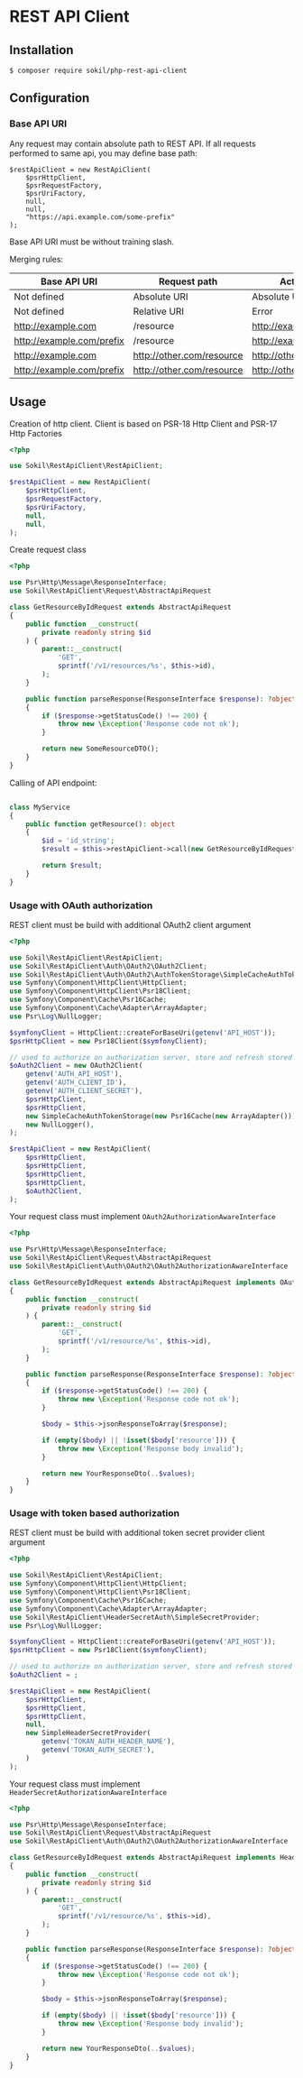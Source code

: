 # REST API Client

## Installation

```shell
$ composer require sokil/php-rest-api-client
```

## Configuration

### Base API URI

Any request may contain absolute path to REST API. If all requests performed to same api, you may define base path:

```
$restApiClient = new RestApiClient(
    $psrHttpClient,
    $psrRequestFactory,
    $psrUriFactory,
    null,
    null,
    "https://api.example.com/some-prefix"
);
```

Base API URI must be without training slash.

Merging rules:

| Base API URI              | Request path              | Actual Requested URI               |
|---------------------------|---------------------------|------------------------------------|
| Not defined               | Absolute URI              | Absolute URI                       |
| Not defined               | Relative URI              | Error                              |
| http://example.com        | /resource                 | http://example.com/resource        |
| http://example.com/prefix | /resource                 | http://example.com/prefix/resource |
| http://example.com        | http://other.com/resource | http://other.com/resource          |
| http://example.com/prefix | http://other.com/resource | http://other.com/resource          |

## Usage

Creation of http client. Client is based on PSR-18 Http Client and PSR-17 Http Factories

```php
<?php

use Sokil\RestApiClient\RestApiClient;

$restApiClient = new RestApiClient(
    $psrHttpClient,
    $psrRequestFactory,
    $psrUriFactory,
    null,
    null,
);
```

Create request class

```php
<?php

use Psr\Http\Message\ResponseInterface;
use Sokil\RestApiClient\Request\AbstractApiRequest

class GetResourceByIdRequest extends AbstractApiRequest
{
    public function __construct(
        private readonly string $id
    ) {
        parent::__construct(
            'GET',
            sprintf('/v1/resources/%s', $this->id),
        );
    }

    public function parseResponse(ResponseInterface $response): ?object
    {
        if ($response->getStatusCode() !== 200) {
            throw new \Exception('Response code not ok');
        }

        return new SomeResourceDTO();
    }
}
```

Calling of API endpoint:

```php

class MyService
{
    public function getResource(): object
    {
        $id = 'id_string';
        $result = $this->restApiClient->call(new GetResourceByIdRequest($id))

        return $result;
    }
}
```

### Usage with OAuth authorization

REST client must be build with additional OAuth2 client argument

```php
<?php

use Sokil\RestApiClient\RestApiClient;
use Sokil\RestApiClient\Auth\OAuth2\OAuth2Client;
use Sokil\RestApiClient\Auth\OAuth2\AuthTokenStorage\SimpleCacheAuthTokenStorage;
use Symfony\Component\HttpClient\HttpClient;
use Symfony\Component\HttpClient\Psr18Client;
use Symfony\Component\Cache\Psr16Cache;
use Symfony\Component\Cache\Adapter\ArrayAdapter;
use Psr\Log\NullLogger;

$symfonyClient = HttpClient::createForBaseUri(getenv('API_HOST'));
$psrHttpClient = new Psr18Client($symfonyClient);

// used to authorize on authorization server, store and refresh stored access token
$oAuth2Client = new OAuth2Client(
    getenv('AUTH_API_HOST'),
    getenv('AUTH_CLIENT_ID'),
    getenv('AUTH_CLIENT_SECRET'),
    $psrHttpClient,
    $psrHttpClient,
    new SimpleCacheAuthTokenStorage(new Psr16Cache(new ArrayAdapter())),
    new NullLogger(),
);

$restApiClient = new RestApiClient(
    $psrHttpClient,
    $psrHttpClient,
    $psrHttpClient,
    $psrHttpClient,
    $oAuth2Client,
);
```

Your request class must implement `OAuth2AuthorizationAwareInterface`

```php
<?php

use Psr\Http\Message\ResponseInterface;
use Sokil\RestApiClient\Request\AbstractApiRequest
use Sokil\RestApiClient\Auth\OAuth2\OAuth2AuthorizationAwareInterface

class GetResourceByIdRequest extends AbstractApiRequest implements OAuth2AuthorizationAwareInterface
{
    public function __construct(
        private readonly string $id
    ) {
        parent::__construct(
            'GET',
            sprintf('/v1/resource/%s', $this->id),
        );
    }

    public function parseResponse(ResponseInterface $response): ?object
    {
        if ($response->getStatusCode() !== 200) {
            throw new \Exception('Response code not ok');
        }

        $body = $this->jsonResponseToArray($response);

        if (empty($body) || !isset($body['resource'])) {
            throw new \Exception('Response body invalid');
        }

        return new YourResponseDto(..$values);
    }
}
```

### Usage with token based authorization

REST client must be build with additional token secret provider client argument

```php
<?php

use Sokil\RestApiClient\RestApiClient;
use Symfony\Component\HttpClient\HttpClient;
use Symfony\Component\HttpClient\Psr18Client;
use Symfony\Component\Cache\Psr16Cache;
use Symfony\Component\Cache\Adapter\ArrayAdapter;
use Sokil\RestApiClient\HeaderSecretAuth\SimpleSecretProvider;
use Psr\Log\NullLogger;

$symfonyClient = HttpClient::createForBaseUri(getenv('API_HOST'));
$psrHttpClient = new Psr18Client($symfonyClient);

// used to authorize on authorization server, store and refresh stored access token
$oAuth2Client = ;

$restApiClient = new RestApiClient(
    $psrHttpClient,
    $psrHttpClient,
    $psrHttpClient,
    null,
    new SimpleHeaderSecretProvider(
        getenv('TOKAN_AUTH_HEADER_NAME'),
        getenv('TOKAN_AUTH_SECRET'),
    )
);
```

Your request class must implement `HeaderSecretAuthorizationAwareInterface`

```php
<?php

use Psr\Http\Message\ResponseInterface;
use Sokil\RestApiClient\Request\AbstractApiRequest
use Sokil\RestApiClient\Auth\OAuth2\OAuth2AuthorizationAwareInterface

class GetResourceByIdRequest extends AbstractApiRequest implements HeaderSecretAuthorizationAwareInterface
{
    public function __construct(
        private readonly string $id
    ) {
        parent::__construct(
            'GET',
            sprintf('/v1/resource/%s', $this->id),
        );
    }

    public function parseResponse(ResponseInterface $response): ?object
    {
        if ($response->getStatusCode() !== 200) {
            throw new \Exception('Response code not ok');
        }

        $body = $this->jsonResponseToArray($response);

        if (empty($body) || !isset($body['resource'])) {
            throw new \Exception('Response body invalid');
        }

        return new YourResponseDto(..$values);
    }
}
```
